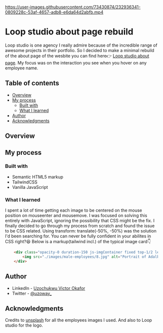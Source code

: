 

https://user-images.githubusercontent.com/73430874/232936341-0809228c-53af-4657-adb8-e6da64d2abfb.mp4

# Loop studio about page rebuild

Loop studio is one agency I really admire because of the incredible range of awesome projects in their portfolio. So I decided to make a minimal rebuild of the about page of the wesbite you can find here👉 [Loop studio about page](https://www.agentur-loop.com/about). My focus was on the interaction you see when you hover on any employee name. 

## Table of contents

- [Overview](#overview)
- [My process](#my-process)
  - [Built with](#built-with)
  - [What I learned](#what-i-learned)
- [Author](#author)
- [Acknowledgments](#acknowledgments)

## Overview

## My process

### Built with

- Semantic HTML5 markup
- TailwindCSS
- Vanilla JavaScript

### What I learned

I spent a lot of time getting each image to be centered on the mouse position on mouseenter and mousemove. I was focused on solving this entirely with JavaScript, ignoring the possibility that CSS might be the fix. I finally decided to go through my process from scratch and found the issue to be CSS related. Using transform: translate(-50%, -50%) was the solution I'd been searching for. You can never be fully confident in your abilites in CSS right?😆
Below is a markup(tailwind incl.) of the typical image card👇

```HTML
    <div class="opacity-0 duration-150 js-imgContainer fixed top-1/2 left-1/2 -translate-x-1/2 -translate-y-1/2 scale-150 w-[16rem] h-[20rem] overflow-hidden">
        <img src="./images/male-employees/8.jpg" alt="Portrait of Adalbert Agler" class="absolute top-0 left-0 object-cover">
    </div>
```

## Author

- LinkedIn - [Uzochukwu Victor Okafor](https://www.linkedin.com/in/uzochukwuokafor/)
- Twitter - [@uzoway_](https://twitter.com/Uzoway_)

## Acknowledgments

Credits to [unsplash](https://unsplash.com/) for all the employees images I used. And also to Loop studio for the logo.
